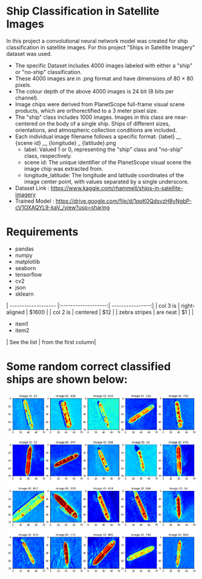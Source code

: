 # Ship Classification in Satellite Images
In this project a convolutional neural network model was created for ship classification in satellite images. 
For this project "Ships in Satellite Imagery" dataset was used.

 * The specific Dataset includes 4000 images labeled with either a "ship" or "no-ship" classification.
 * These 4000 images are in .png format and have dimensions of 80 × 80 pixels. 
 * The colour depth of the above 4000 images is 24 bit (8 bits per channel).
 * Image chips were derived from PlanetScope full-frame visual scene products, which are orthorectified to a 3 meter pixel size.
 * The "ship" class includes 1000 images. Images in this class are near-centered on the body of a single ship. Ships of different sizes, orientations, and atmospheric collection conditions are included.
 * Each individual image filename follows a specific format: {label} __ {scene id} __ {longitude} _ {latitude}.png
   * label: Valued 1 or 0, representing the "ship" class and "no-ship" class, respectively.
   * scene id: The unique identifier of the PlanetScope visual scene the image chip was extracted from. 
   * longitude_latitude: The longitude and latitude coordinates of the image center point, with values separated by a single underscore.
* Dataset Link : https://www.kaggle.com/rhammell/ships-in-satellite-imagery 
* Trained Model : https://drive.google.com/file/d/1ppK0QdsvzH8yNgbP-cV1OXAQYL9-kaV_/view?usp=sharing

# Requirements
 * pandas 
 * numpy 
 * matplotlib 
 * seaborn 
 * tensorflow 
 * cv2
 * json
 * sklearn
 

| ------------------- |:-------------------:| ----------------:|
| col 3 is            | right-aligned       | $1600            |
| col 2 is            | centered            |   $12            |
| zebra stripes       | are neat            |    $1            |
| <ul><li>item1</li><li>item2</li></ul>| See the list | from the first column|

# Some random correct classified ships are shown below:

![](/Project_Image.png)
